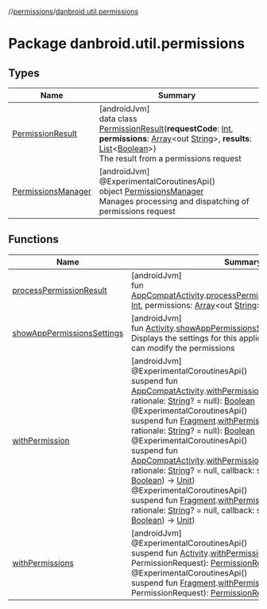//[permissions](../../index.md)/[danbroid.util.permissions](index.md)

# Package danbroid.util.permissions

## Types

| Name | Summary |
|---|---|
| [PermissionResult](-permission-result/index.md) | [androidJvm]<br>data class [PermissionResult](-permission-result/index.md)(**requestCode**: [Int](https://kotlinlang.org/api/latest/jvm/stdlib/kotlin/-int/index.html), **permissions**: [Array](https://kotlinlang.org/api/latest/jvm/stdlib/kotlin/-array/index.html)<out [String](https://kotlinlang.org/api/latest/jvm/stdlib/kotlin/-string/index.html)>, **results**: [List](https://kotlinlang.org/api/latest/jvm/stdlib/kotlin.collections/-list/index.html)<[Boolean](https://kotlinlang.org/api/latest/jvm/stdlib/kotlin/-boolean/index.html)>)<br>The result from a permissions request |
| [PermissionsManager](-permissions-manager/index.md) | [androidJvm]<br>@ExperimentalCoroutinesApi()<br>object [PermissionsManager](-permissions-manager/index.md)<br>Manages processing and dispatching of permissions request |

## Functions

| Name | Summary |
|---|---|
| [processPermissionResult](process-permission-result.md) | [androidJvm]<br>fun [AppCompatActivity](https://developer.android.com/reference/kotlin/androidx/appcompat/app/AppCompatActivity.html).[processPermissionResult](process-permission-result.md)(requestCode: [Int](https://kotlinlang.org/api/latest/jvm/stdlib/kotlin/-int/index.html), permissions: [Array](https://kotlinlang.org/api/latest/jvm/stdlib/kotlin/-array/index.html)<out [String](https://kotlinlang.org/api/latest/jvm/stdlib/kotlin/-string/index.html)>, grantResults: [IntArray](https://kotlinlang.org/api/latest/jvm/stdlib/kotlin/-int-array/index.html)) |
| [showAppPermissionsSettings](show-app-permissions-settings.md) | [androidJvm]<br>fun [Activity](https://developer.android.com/reference/kotlin/android/app/Activity.html).[showAppPermissionsSettings](show-app-permissions-settings.md)()<br>Displays the settings for this application so that the user can modify the permissions |
| [withPermission](with-permission.md) | [androidJvm]<br>@ExperimentalCoroutinesApi()<br>suspend fun [AppCompatActivity](https://developer.android.com/reference/kotlin/androidx/appcompat/app/AppCompatActivity.html).[withPermission](with-permission.md)(permission: [String](https://kotlinlang.org/api/latest/jvm/stdlib/kotlin/-string/index.html), rationale: [String](https://kotlinlang.org/api/latest/jvm/stdlib/kotlin/-string/index.html)? = null): [Boolean](https://kotlinlang.org/api/latest/jvm/stdlib/kotlin/-boolean/index.html)<br>@ExperimentalCoroutinesApi()<br>suspend fun [Fragment](https://developer.android.com/reference/kotlin/androidx/fragment/app/Fragment.html).[withPermission](with-permission.md)(permission: [String](https://kotlinlang.org/api/latest/jvm/stdlib/kotlin/-string/index.html), rationale: [String](https://kotlinlang.org/api/latest/jvm/stdlib/kotlin/-string/index.html)? = null): [Boolean](https://kotlinlang.org/api/latest/jvm/stdlib/kotlin/-boolean/index.html)<br>@ExperimentalCoroutinesApi()<br>suspend fun [AppCompatActivity](https://developer.android.com/reference/kotlin/androidx/appcompat/app/AppCompatActivity.html).[withPermission](with-permission.md)(permission: [String](https://kotlinlang.org/api/latest/jvm/stdlib/kotlin/-string/index.html), rationale: [String](https://kotlinlang.org/api/latest/jvm/stdlib/kotlin/-string/index.html)? = null, callback: suspend (granted: [Boolean](https://kotlinlang.org/api/latest/jvm/stdlib/kotlin/-boolean/index.html)) -> [Unit](https://kotlinlang.org/api/latest/jvm/stdlib/kotlin/-unit/index.html))<br>@ExperimentalCoroutinesApi()<br>suspend fun [Fragment](https://developer.android.com/reference/kotlin/androidx/fragment/app/Fragment.html).[withPermission](with-permission.md)(permission: [String](https://kotlinlang.org/api/latest/jvm/stdlib/kotlin/-string/index.html), rationale: [String](https://kotlinlang.org/api/latest/jvm/stdlib/kotlin/-string/index.html)? = null, callback: suspend (granted: [Boolean](https://kotlinlang.org/api/latest/jvm/stdlib/kotlin/-boolean/index.html)) -> [Unit](https://kotlinlang.org/api/latest/jvm/stdlib/kotlin/-unit/index.html)) |
| [withPermissions](with-permissions.md) | [androidJvm]<br>@ExperimentalCoroutinesApi()<br>suspend fun [Activity](https://developer.android.com/reference/kotlin/android/app/Activity.html).[withPermissions](with-permissions.md)(request: PermissionRequest): [PermissionResult](-permission-result/index.md)<br>@ExperimentalCoroutinesApi()<br>suspend fun [Fragment](https://developer.android.com/reference/kotlin/androidx/fragment/app/Fragment.html).[withPermissions](with-permissions.md)(request: PermissionRequest): [PermissionResult](-permission-result/index.md) |
